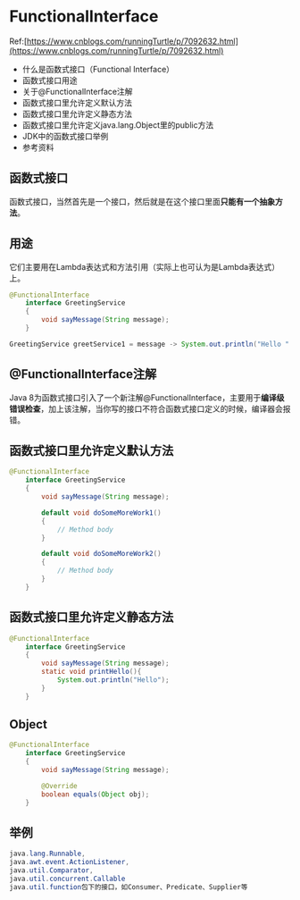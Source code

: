# FunctionalInterface

Ref:[https://www.cnblogs.com/runningTurtle/p/7092632.html](https://www.cnblogs.com/runningTurtle/p/7092632.html)

* 什么是函数式接口（Functional Interface）
* 函数式接口用途
* 关于@FunctionalInterface注解
* 函数式接口里允许定义默认方法
* 函数式接口里允许定义静态方法
* 函数式接口里允许定义java.lang.Object里的public方法
* JDK中的函数式接口举例
* 参考资料

## 函数式接口

函数式接口，当然首先是一个接口，然后就是在这个接口里面**只能有一个抽象方法**。

## 用途

它们主要用在Lambda表达式和方法引用（实际上也可认为是Lambda表达式）上。

```java
@FunctionalInterface
    interface GreetingService 
    {
        void sayMessage(String message);
    }

GreetingService greetService1 = message -> System.out.println("Hello " + message);
```

## @FunctionalInterface注解

Java 8为函数式接口引入了一个新注解@FunctionalInterface，主要用于**编译级错误检查**，加上该注解，当你写的接口不符合函数式接口定义的时候，编译器会报错。

## 函数式接口里允许定义默认方法

```java
@FunctionalInterface
    interface GreetingService
    {
        void sayMessage(String message);

        default void doSomeMoreWork1()
        {
            // Method body
        }

        default void doSomeMoreWork2()
        {
            // Method body
        }
    }
```

## 函数式接口里允许定义静态方法

```java
@FunctionalInterface
    interface GreetingService 
    {
        void sayMessage(String message);
        static void printHello(){
            System.out.println("Hello");
        }
    }
```

## Object

```java
@FunctionalInterface
    interface GreetingService  
    {
        void sayMessage(String message);

        @Override
        boolean equals(Object obj);
    }
```

## 举例

```java
java.lang.Runnable,
java.awt.event.ActionListener, 
java.util.Comparator,
java.util.concurrent.Callable
java.util.function包下的接口，如Consumer、Predicate、Supplier等
```

